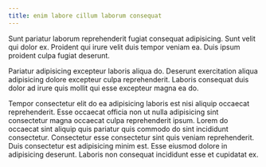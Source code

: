 ```yaml
---
title: enim labore cillum laborum consequat
---
```


Sunt pariatur laborum reprehenderit fugiat consequat adipisicing. Sunt velit qui dolor ex. Proident qui irure velit duis tempor veniam ea. Duis ipsum proident culpa fugiat deserunt.

Pariatur adipisicing excepteur laboris aliqua do. Deserunt exercitation aliqua adipisicing dolore excepteur culpa reprehenderit. Laboris consequat duis dolor ad irure quis mollit qui esse excepteur magna ea do.

Tempor consectetur elit do ea adipisicing laboris est nisi aliquip occaecat reprehenderit. Esse occaecat officia non ut nulla adipisicing sint consectetur magna occaecat culpa reprehenderit ipsum. Lorem do occaecat sint aliquip quis pariatur quis commodo do sint incididunt consectetur. Consectetur esse consectetur sint quis veniam reprehenderit. Duis consectetur est adipisicing minim est. Esse eiusmod dolore in adipisicing deserunt. Laboris non consequat incididunt esse et cupidatat ex.